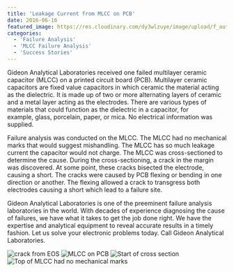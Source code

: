 ```yaml
---
title: 'Leakage Current from MLCC on PCB'
date: 2016-06-16
featured_image: https://res.cloudinary.com/dy3wlzuye/image/upload/f_auto,c_scale,w_250/v1/GideonLabs/crack-from-EOS.jpg
categories:
  - 'Failure Analysis'
  - 'MLCC Failure Analysis'
  - 'Success Stories'
---
```


Gideon Analytical Laboratories received one failed multilayer ceramic capacitor (MLCC) on a printed circuit board (PCB). Multilayer ceramic capacitors are fixed value capacitors in which ceramic the material acting as the dielectric. It is made up of two or more alternating layers of ceramic and a metal layer acting as the electrodes. There are various types of materials that could function as the dielectric in a capacitor, for example, glass, porcelain, paper, or mica. No electrical information was supplied.

Failure analysis was conducted on the MLCC. The MLCC had no mechanical marks that would suggest mishandling. The MLCC has so much leakage current the capacitor would not charge. The MLCC was cross-sectioned to determine the cause. During the cross-sectioning, a crack in the margin was discovered. At some point, these cracks bisected the electrode, causing a short. The cracks were caused by PCB flexing or bending in one direction or another. The flexing allowed a crack to transgress both electrodes causing a short which lead to a failure site.

Gideon Analytical Laboratories is one of the preeminent failure analysis laboratories in the world. With decades of experience diagnosing the cause of failures, we have what it takes to get the job done right. We have the expertise and analytical equipment to reveal accurate results in a timely fashion. Let us solve your electronic problems today. Call Gideon Analytical Laboratories.

![crack from EOS](https://res.cloudinary.com/dy3wlzuye/image/upload/f_auto,c_scale,w_300/GideonLabs/crack-from-EOS.jpg 'Crack caused by PCB flexing')
![MLCC on PCB](https://res.cloudinary.com/dy3wlzuye/image/upload/f_auto,c_scale,w_300/GideonLabs/MLCC-on-PCB.jpg 'MLCC on PCB')
![Start of cross section](https://res.cloudinary.com/dy3wlzuye/image/upload/f_auto,c_scale,w_300/GideonLabs/Start-of-cross-section.jpg 'Start of cross section')
![Top of MLCC had no mechanical marks](https://res.cloudinary.com/dy3wlzuye/image/upload/f_auto,c_scale,w_300/GideonLabs/Top-of-MLCC-had-no-mechanical-marks.jpg 'Top of MLCC had no mechanical marks')
